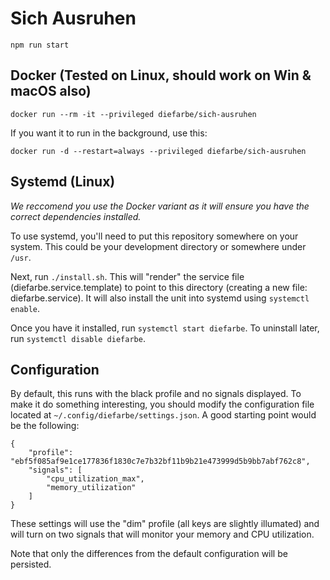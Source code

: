 # Sich Ausruhen

`npm run start`

## Docker (Tested on Linux, should work on Win & macOS also)

`docker run --rm -it --privileged diefarbe/sich-ausruhen`

If you want it to run in the background, use this:

`docker run -d --restart=always --privileged diefarbe/sich-ausruhen`

## Systemd (Linux)

_We reccomend you use the Docker variant as it will ensure you have the correct dependencies installed._

To use systemd, you'll need to put this repository somewhere on your system. This could be your development directory or somewhere under `/usr`.

Next, run `./install.sh`. This will "render" the service file (diefarbe.service.template) to point to this directory (creating a new file: diefarbe.service). It will also install the unit into systemd using `systemctl enable`.

Once you have it installed, run `systemctl start diefarbe`. To uninstall later, run `systemctl disable diefarbe`.

## Configuration
By default, this runs with the black profile and no signals displayed. To make it do something interesting, you should modify the configuration file located at `~/.config/diefarbe/settings.json`. A good starting point would be the following:
```
{
    "profile": "ebf5f085af9e1ce177836f1830c7e7b32bf11b9b21e473999d5b9bb7abf762c8",
    "signals": [
        "cpu_utilization_max",
        "memory_utilization"
    ]
}
```

These settings will use the "dim" profile (all keys are slightly illumated) and will turn on two signals that will monitor your memory and CPU utilization.

Note that only the differences from the default configuration will be persisted.